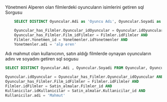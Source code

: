 Yönetmeni Alperen olan filmlerdeki oyuncuların isimlerini getiren sql Sorgusu
```sql
	SELECT DISTINCT Oyuncular.Adi as 'Oyuncu Adı', Oyuncular.Soyadi as 'Oyuncu Soyadı' FROM Oyuncular, Oyuncular_has_Filmler, Filmler, Yonetmenler WHERE 

	Oyuncular_has_Filmler.Oyuncular_idOyuncular = Oyuncular.idOyuncular AND
	Oyuncular_has_Filmler.Film_idFilmler = Filmler.idFilmler AND
	Filmler.Yonetmen_id = Yonetmenler.idYonetmenler AND
	Yonetmenler.adi = 'alp eren'
```

Adı mahmut olan kullanıcının, satın aldığı filmlerde oynayan oyuncuların  adını ve soyadını getiren sql sogusu

```sql 
SELECT DISTINCT Oyuncular.Adi , Oyuncular.Soyadi FROM Oyuncular, Oyuncular_has_Filmler, Filmler, Satin_almalar, Kullanicilar WHERE 

Oyuncular.idOyuncular = Oyuncular_has_Filmler.Oyuncular_idOyuncular AND
Oyuncular_has_Filmler.Film_idFilmler = Filmler.idFilmler AND
Filmler.idFilmler = Satin_almalar.Filmler_id AND
Kullanicilar.idKullanicilar = Satin_almalar.Kullanicilar_id AND
Kullanicilar.adi = 'Mahmut'
```
